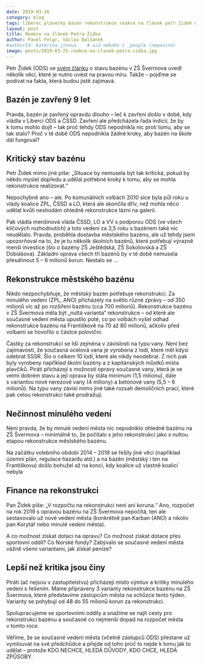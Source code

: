 ```yaml
---
date: 2019-03-26
category: blog
tags: liberec plavecký bazén rekonstrukce reakce na článek petr židek ods
layout: post
title: Reakce na článek Petra Židka 
author: Pavel Felgr, Václav Balšánek
#authorId: katerina.jinova    # uid nekoho z _people (nepoviné)
image: posts/2019-03-25-reakce-na-clanek-petra-zidka.jpg
---
```


Petr Židek (ODS) ve [svém článku](https://www.libereckezpravy.cz/liberecke-bazeny-korytar-a-jeho-kolegove-na-frantiskove-neudelali-nic-petr-zidek) o stavu bazénu v ZŠ Švermova uvedl několik věcí, které je nutno uvést na pravou míru. Takže – pojďme se podívat na fakta, která budou jistě zajímavá.

## Bazén je zavřený 9 let
Pravda, bazén je zavřený opravdu dlouho – leč k zavření došlo v době, kdy vládla v Liberci ODS a ČSSD. Zavření ale předcházela řada indicií, že by k tomu mohlo dojít – tak proč tehdy ODS nepodnikla nic proti tomu, aby se tak stalo? Proč v té době ODS nepodnikla žádné kroky, aby bazén na škole dál fungoval?

## Kritický stav bazénu
Petr Židek mimo jiné píše: „Situace by nemusela být tak kritická, pokud by někdo myslel dopředu a udělal potřebné kroky k tomu, aby se mohla rekonstrukce realizovat.“

Nepochybně ano – ale. Po komunálních volbách 2010 sice byla půl roku u vlády koalice ZPL, ČSSD a LO, která ale skončila dřív, než mohla něco udělat kvůli neshodám ohledně rekonstrukce lázní na galerii.

Pak vládla menšinová vláda ČSSD, LO a VV s podporou ODS (ve všech klíčových rozhodnutích) a toto vedení za 3,5 roku s bazénem také nic neudělalo. Pravda, proběhla dostavba městského bazénu, ale už tehdy jsem upozorňoval na to, že je tu několik školních bazénů, které potřebují výrazně menší investice (šlo o bazény ZŠ Ještědská, ZŠ Sokolovská a ZŠ Dobiášova). Základní oprava všech tří bazénů by v té době nemusela přesáhnout 5 – 6 milionů korun. Nestalo se …

## Rekonstrukce městského bazénu
Nikdo nezpochybňuje, že městský bazén potřebuje rekonstrukci. Za minulého vedení (ZPL, ANO) přicházely na světlo různé zprávy – od 350 milionů víc až po rozšíření bazénu (cca 700 milionů). Rekonstrukce bazénu v ZŠ Švermova měla být „nultá varianta“ rekonstrukce – od které ale současné vedení města upustilo poté, co po volbách vyšel odhad rekonstrukce bazénu na Františkově na 70 až 80 milionů, ačkoliv před volbami se hovořilo o částce poloviční.

Částky za rekonstrukci se liší zejména v závislosti na typu vany. Není bez zajímavosti, že současná ocelová vana je vyrobena z lodí, které měl kdysi odebrat SSSR. Šlo o celkem 10 lodí, které ale nikdy neodebral. Z nich pak byly vyrobeny například školní bazény a z kapitánských můstků místa plavčíků.
Piráti přicházejí s možností opravy současné vany, která je ve velmi dobrém stavu a její oprava by stála minimum (1,5 milionu), dále s variantou nové nerezové vany (4 miliony) a betonové vany (5,5 – 6 milionů). Na typu vany závisí mimo jiné také rozsah demoličních prací, které pak celou rekonstrukci také prodražují.

## Nečinnost minulého vedení
Není pravda, že by minulé vedení města nic nepodniklo ohledně bazénu na ZŠ Švermova – minimálně to, že počítalo s jeho rekonstrukcí jako s nultou etapou rekonstrukce městského bazénu. 

Na začátku volebního období 2014 – 2018 se řešily jiné věci (například územní plán, regulace hazardu atd.) a na bazén (městský i ten na Františkovu) došlo bohužel až na konci, kdy koalice už vlastně koalicí nebyla

## Finance na rekonstrukci
Pan Židek píše: „V rozpočtu na rekonstrukci není ani koruna.“ Ano, rozpočet na rok 2019 s opravou bazénu na ZŠ Švermova nepočítá, ten ale sestavovalo už nové vedení města (konkrétně pan Karban (ANO) a nikoliv pan Korytář nebo minulé vedení města).

A co možnost získat dotaci na opravu? Co možnost získat dotace přes sportovní oddíl? Co Norské fondy? Zabývalo se současné vedení města vážně všemi variantami, jak získat peníze?

## Lepší než kritika jsou činy
Piráti (ač nejsou v zastupitelstvu) přicházejí místo výmluv a kritiky minulého vedení s řešením. Máme připraveny 3 varianty rekonstrukce bazénu na ZŠ Švermova, které představíme zástupcům města na schůzce tento týden. Varianty se pohybují od 48 do 55 milionů korun za rekonstrukci.

Spolupracujeme se sportovními oddíly a snažíme se najít cesty pro rekonstrukci bazénu a současně co nejmenší dopad na rozpočet města v tomto roce.

Věříme, že se současné vedení města (včetně zástupců ODS) přestane už vymlouvat na své předchůdce a přejde od toho proč to nejde k tomu jak to udělat – protože KDO NECHCE, HLEDÁ DŮVODY, KDO CHCE, HLEDÁ ZPŮSOBY.